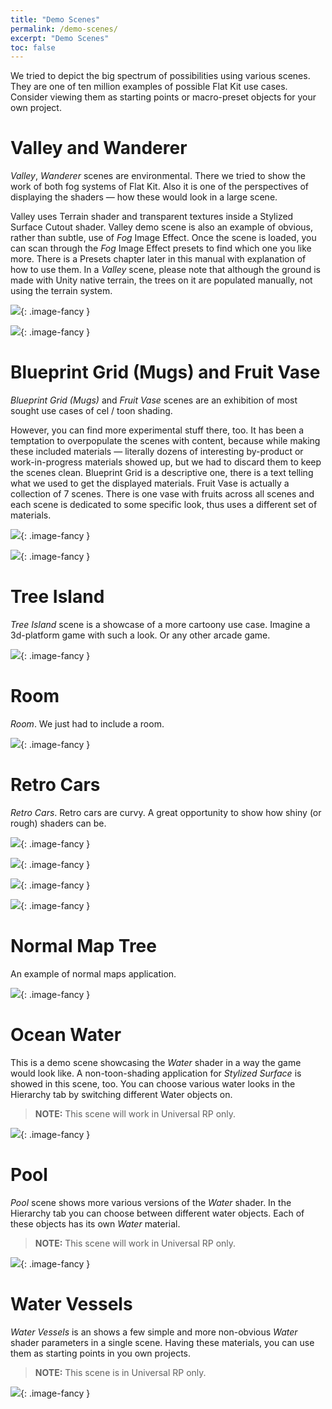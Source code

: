 ```yaml
---
title: "Demo Scenes"
permalink: /demo-scenes/
excerpt: "Demo Scenes"
toc: false
---
```


We tried to depict the big spectrum of possibilities using various scenes. They are one of ten million examples of possible Flat Kit use cases. Consider viewing them as starting points or macro-preset objects for your own project.

# Valley and Wanderer
*Valley*, *Wanderer* scenes are environmental. There we tried to show the work of both fog systems of Flat Kit. Also it is one of the perspectives of displaying the shaders — how these would look in a large scene.

Valley uses Terrain shader and transparent textures inside a Stylized Surface Cutout shader. Valley demo scene is also an example of obvious, rather than subtle, use of *Fog* Image Effect. Once the scene is loaded, you can scan through the *Fog* Image Effect presets to find which one you like more. There is a Presets chapter later in this manual with explanation of how to use them.
In a *Valley* scene, please note that although the ground is made with Unity native terrain, the trees on it are populated manually, not using the terrain system.

![](/Screenshots/Valley1.png){: .image-fancy }

![](/Screenshots/Wanderer.png){: .image-fancy }

# Blueprint Grid (Mugs) and Fruit Vase
*Blueprint Grid (Mugs)* and *Fruit Vase* scenes are an exhibition of most sought use cases of cel / toon shading.

However, you can find more experimental stuff there, too. It has been a temptation to overpopulate the scenes with content, because while making these included materials — literally dozens of interesting by-product or work-in-progress materials showed up, but we had to discard them to keep the scenes clean.
Blueprint Grid is a descriptive one, there is a text telling what we used to get the displayed materials.
Fruit Vase is actually a collection of 7 scenes. There is one vase with fruits across all scenes and each scene is dedicated to some specific look, thus uses a different set of materials.

![](/Screenshots/Mugs%20-%20Scene1%20-%20OneColorVariousParameters.png){: .image-fancy }

![](/Screenshots/Mugs%20-%20Scene2%20-%20ColorfulMisc.png){: .image-fancy }

# Tree Island
*Tree Island* scene is a showcase of a more cartoony use case. Imagine a 3d-platform game with such a look. Or any other arcade game.

![](/Screenshots/IslandWithTrees-Scene.png){: .image-fancy }

# Room
*Room*. We just had to include a room.

![](/Screenshots/Room.png){: .image-fancy }

# Retro Cars
*Retro Cars*. Retro cars are curvy. A great opportunity to show how shiny (or rough) shaders can be.

![](/Screenshots/Car%20-%20Scene%20-%20Set1.png){: .image-fancy }

![](/Screenshots/Car%20-%20Scene%20-%20Set2.png){: .image-fancy }

![](/Screenshots/Car%20-%20Scene%20-%20Set3.png){: .image-fancy }

![](/Screenshots/Car%20-%20Scene%20-%20Set4.png){: .image-fancy }

# Normal Map Tree
An example of normal maps application.

![](/Screenshots/NormalMapsTree%20-%20Scene.png){: .image-fancy }

# Ocean Water
This is a demo scene showcasing the *Water* shader in a way the game would look like. A non-toon-shading application for *Stylized Surface* is showed in this scene, too. You can choose various water looks in the Hierarchy tab by switching different Water objects on.  

> **NOTE:** This scene will work in Universal RP only.

![](/Screenshots/Ocean%20Islands.png){: .image-fancy }

# Pool
*Pool* scene shows more various versions of the *Water* shader. In the Hierarchy tab you can choose between different water objects. Each of these objects has its own *Water* material.  

> **NOTE:** This scene will work in Universal RP only.

![](/Screenshots/Pool.png){: .image-fancy }

# Water Vessels
*Water Vessels* is an shows a few simple and more non-obvious *Water* shader parameters in a single scene. Having these materials, you can use them as starting points in you own projects.  

> **NOTE:** This scene is in Universal RP only.

![](/Screenshots/Water%20Vessels%20-%20Various%20Water%20Presets.png){: .image-fancy }

